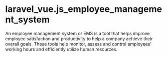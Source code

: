 # laravel_vue.js_employee_management_system
An employee management system or EMS is a tool that helps improve employee satisfaction and productivity to help a company achieve their overall goals. These tools help monitor, assess and control employees' working hours and efficiently utilize human resources.
